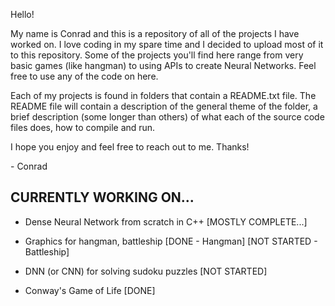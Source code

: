 Hello!

My name is Conrad and this is a repository of all of the projects I have worked on.
I love coding in my spare time and I decided to upload most of it to this repository. 
Some of the projects you'll find here range from very basic games (like hangman) 
to using APIs to create Neural Networks. 
Feel free to use any of the code on here.


Each of my projects is found in folders that contain a README.txt file. The README 
file will contain a description of the general theme of the folder, a brief 
description (some longer than others) of what each of the source code files does,
how to compile and run. 

I hope you enjoy and feel free to reach out to me. Thanks!


\- Conrad




CURRENTLY WORKING ON...
-------------


- Dense Neural Network from scratch in C++ [MOSTLY COMPLETE...]

- Graphics for hangman, battleship [DONE - Hangman] [NOT STARTED - Battleship]

- DNN (or CNN) for solving sudoku puzzles [NOT STARTED]

- Conway's Game of Life [DONE]


